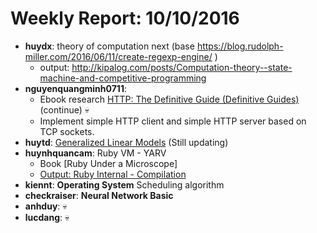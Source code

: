 # Weekly Report: 10/10/2016
- **huydx**: theory of computation next (base https://blog.rudolph-miller.com/2016/06/11/create-regexp-engine/ )
  - output: http://kipalog.com/posts/Computation-theory--state-machine-and-competitive-programming
- **nguyenquangminh0711**:
  - Ebook research [HTTP: The Definitive Guide (Definitive Guides)](https://www.amazon.com/HTTP-Definitive-Guide-Guides/dp/1565925092/ref=sr_1_1?ie=UTF8&qid=1474426868&sr=8-1&keywords=http+the+definitive+guide) (continue) 💀
  - Implement simple HTTP client and simple HTTP server based on TCP sockets.
- **huytd**: [Generalized Linear Models](https://huytd.github.io/posts/generalized-linear-models.html) (Still updating)
- **huynhquancam**: Ruby VM - YARV
  - Book [Ruby Under a Microscope]
  - [Output: Ruby Internal - Compilation](http://kipalog.com/posts/Ruby-Internal---Code-Ruby-cua-ban-duoc-thuc-thi-nhu-the-nao---Compilation--Phan-3)
- **kiennt**: **Operating System** Scheduling algorithm
- **checkraiser**: **Neural Network Basic**
- **anhduy**: 💀
- **lucdang**: 💀
